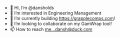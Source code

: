 - 👋 Hi, I’m @dansholds
- 👀 I’m interested in Engineering Management
- 🌱 I’m currently building https://grapplecomps.com!
- 💞️ I’m looking to collaborate on my GamWrap tool!
- 📫 How to reach me...dansh@duck.com
